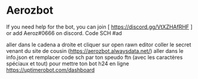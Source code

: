 # Aerozbot
If you need help for the bot, you can join 
[ https://discord.gg/VtXZHAfRHF ]
or add Aeroz#0666 on discord.
Code SCH #ad

aller dans le cadena a droite et cliquer sur open rawn editor 
coller le secret venant du site de cousin (https://aerozbot.alwaysdata.net/)
aller dans le info.json et remplacer code sch par ton speudo ftn (avec les caractères spéciaux et tout)
pour mettre ton bot h24 en ligne
https://uptimerobot.com/dashboard 
